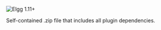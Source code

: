 ![Elgg 1.11+](https://img.shields.io/badge/Elgg-1.11+-orange.svg?style=flat-square)

Self-contained .zip file that includes all plugin dependencies.
